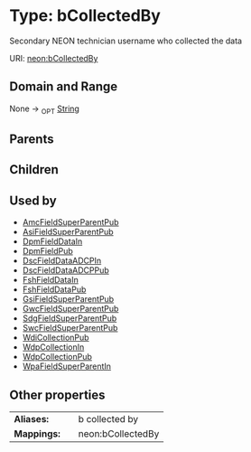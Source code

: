 
# Type: bCollectedBy


Secondary NEON technician username who collected the data

URI: [neon:bCollectedBy](https://data.neonscience.org/bCollectedBy)


## Domain and Range

None ->  <sub>OPT</sub> [String](types/String.md)

## Parents


## Children


## Used by

 * [AmcFieldSuperParentPub](AmcFieldSuperParentPub.md)
 * [AsiFieldSuperParentPub](AsiFieldSuperParentPub.md)
 * [DpmFieldDataIn](DpmFieldDataIn.md)
 * [DpmFieldPub](DpmFieldPub.md)
 * [DscFieldDataADCPIn](DscFieldDataADCPIn.md)
 * [DscFieldDataADCPPub](DscFieldDataADCPPub.md)
 * [FshFieldDataIn](FshFieldDataIn.md)
 * [FshFieldDataPub](FshFieldDataPub.md)
 * [GsiFieldSuperParentPub](GsiFieldSuperParentPub.md)
 * [GwcFieldSuperParentPub](GwcFieldSuperParentPub.md)
 * [SdgFieldSuperParentPub](SdgFieldSuperParentPub.md)
 * [SwcFieldSuperParentPub](SwcFieldSuperParentPub.md)
 * [WdiCollectionPub](WdiCollectionPub.md)
 * [WdpCollectionIn](WdpCollectionIn.md)
 * [WdpCollectionPub](WdpCollectionPub.md)
 * [WpaFieldSuperParentIn](WpaFieldSuperParentIn.md)

## Other properties

|  |  |  |
| --- | --- | --- |
| **Aliases:** | | b collected by |
| **Mappings:** | | neon:bCollectedBy |

